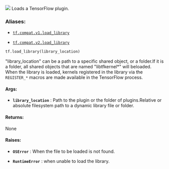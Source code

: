 ![](https://tensorflow.google.cn/images/tf_logo_32px.png)
Loads a TensorFlow plugin.

### Aliases:

- [ `tf.compat.v1.load_library` ](/api_docs/python/tf/load_library)

- [ `tf.compat.v2.load_library` ](/api_docs/python/tf/load_library)


```python
tf.load_library(library_location)

```


"library_location" can be a path to a specific shared object, or a folder.If it is a folder, all shared objects that are named "libtfkernel*" will beloaded. When the library is loaded, kernels registered in the library via the `REGISTER_*`  macros are made available in the TensorFlow process.

#### Args:

- **`library_location`** : Path to the plugin or the folder of plugins.Relative or absolute filesystem path to a dynamic library file or folder.

#### Returns:

None

#### Raises:

- **`OSError`** : When the file to be loaded is not found.

- **`RuntimeError`** : when unable to load the library.
